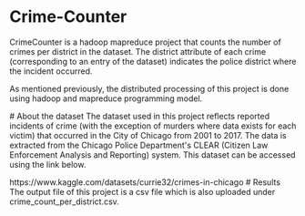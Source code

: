 # Crime-Counter
CrimeCounter is a hadoop mapreduce project that counts the number of crimes per district in the dataset. The district attribute of each crime (corresponding to an entry of the dataset) indicates the police district where the incident occurred.
<p></p>
As mentioned previously, the distributed processing of this project is done using hadoop and mapreduce programming model.
<p></p>
# About the dataset
The dataset used in this project reflects reported incidents of crime (with the exception of murders where data exists for each victim) that occurred in the City of Chicago from 2001 to 2017. The data is extracted from the Chicago Police Department's CLEAR (Citizen Law Enforcement Analysis and Reporting) system. This dataset can be accessed using the link below.
<p></p>
https://www.kaggle.com/datasets/currie32/crimes-in-chicago
# Results
The output file of this project is a csv file which is also uploaded under crime_count_per_district.csv.
